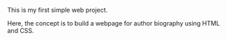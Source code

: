 This is my first simple web project.

Here, the concept is to build a webpage for author biography using HTML and CSS.
